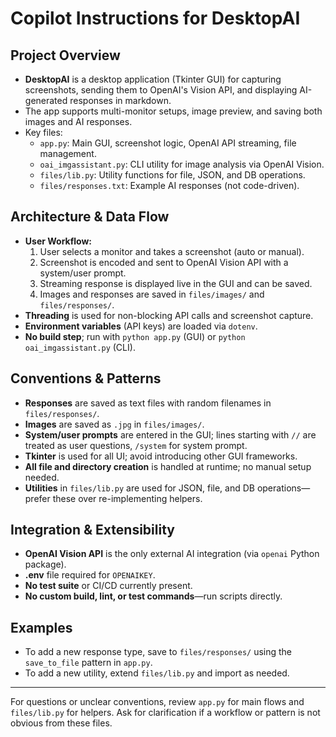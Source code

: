 # Copilot Instructions for DesktopAI

## Project Overview
- **DesktopAI** is a desktop application (Tkinter GUI) for capturing screenshots, sending them to OpenAI's Vision API, and displaying AI-generated responses in markdown.
- The app supports multi-monitor setups, image preview, and saving both images and AI responses.
- Key files:
  - `app.py`: Main GUI, screenshot logic, OpenAI API streaming, file management.
  - `oai_imgassistant.py`: CLI utility for image analysis via OpenAI Vision.
  - `files/lib.py`: Utility functions for file, JSON, and DB operations.
  - `files/responses.txt`: Example AI responses (not code-driven).

## Architecture & Data Flow
- **User Workflow:**
  1. User selects a monitor and takes a screenshot (auto or manual).
  2. Screenshot is encoded and sent to OpenAI Vision API with a system/user prompt.
  3. Streaming response is displayed live in the GUI and can be saved.
  4. Images and responses are saved in `files/images/` and `files/responses/`.
- **Threading** is used for non-blocking API calls and screenshot capture.
- **Environment variables** (API keys) are loaded via `dotenv`.
- **No build step**; run with `python app.py` (GUI) or `python oai_imgassistant.py` (CLI).

## Conventions & Patterns
- **Responses** are saved as text files with random filenames in `files/responses/`.
- **Images** are saved as `.jpg` in `files/images/`.
- **System/user prompts** are entered in the GUI; lines starting with `//` are treated as user questions, `/system` for system prompt.
- **Tkinter** is used for all UI; avoid introducing other GUI frameworks.
- **All file and directory creation** is handled at runtime; no manual setup needed.
- **Utilities** in `files/lib.py` are used for JSON, file, and DB operations—prefer these over re-implementing helpers.

## Integration & Extensibility
- **OpenAI Vision API** is the only external AI integration (via `openai` Python package).
- **.env** file required for `OPENAIKEY`.
- **No test suite** or CI/CD currently present.
- **No custom build, lint, or test commands**—run scripts directly.

## Examples
- To add a new response type, save to `files/responses/` using the `save_to_file` pattern in `app.py`.
- To add a new utility, extend `files/lib.py` and import as needed.

---

For questions or unclear conventions, review `app.py` for main flows and `files/lib.py` for helpers. Ask for clarification if a workflow or pattern is not obvious from these files.
